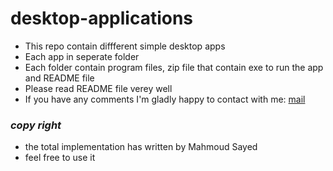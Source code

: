 # desktop-applications
- This repo contain diffferent simple desktop apps
- Each app in seperate folder
- Each folder contain program files, zip file that contain exe to run the app and README file
- Please read README file verey well
- If you have any comments I'm gladly happy to contact with me: [mail](mahmoudsayed1332002.gmail.com "send a message")
### _copy right_
- the total implementation has written by Mahmoud Sayed
- feel free to use it
